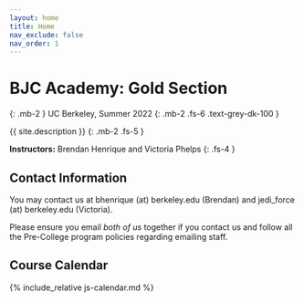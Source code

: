 ```yaml
---
layout: home
title: Home
nav_exclude: false
nav_order: 1
---
```


# **BJC Academy: Gold Section**
{: .mb-2 }
UC Berkeley, Summer 2022
{: .mb-2 .fs-6 .text-grey-dk-100 }

{{ site.description }}
{: .mb-2 .fs-5 }

**Instructors:** Brendan Henrique and Victoria Phelps
{: .fs-4 }

## Contact Information
You may contact us at bhenrique (at) berkeley.edu (Brendan) and jedi_force (at) berkeley.edu (Victoria).

Please ensure you email *both of us* together if you contact us and follow all the Pre-College program policies regarding emailing staff.

## Course Calendar

{% include_relative js-calendar.md %}
